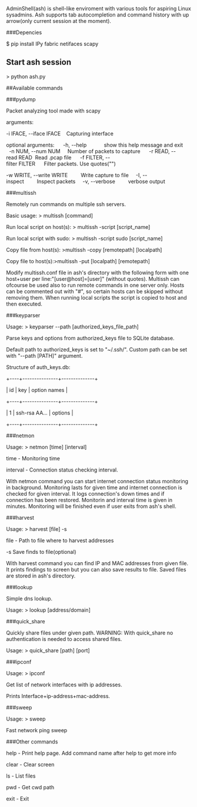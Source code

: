 AdminShell(ash) is shell-like enviroment with various tools for aspiring Linux sysadmins. Ash supports tab autocompletion and command history with up arrow(only current session at the moment).

###Depencies

$ pip install IPy fabric netifaces scapy

## Start ash session

&gt; python ash.py

##Available commands

###pydump

Packet analyzing tool made with scapy

arguments:

  -i IFACE, --iface IFACE    Capturing interface

optional arguments:
  
  -h, --help            show this help message and exit
    
  -n NUM, --num NUM     Number of packets to capture
  
  -r READ, --read READ  Read .pcap file
  
  -f FILTER, --filter FILTER      Filter packets. Use quotes("")

  -w WRITE, --write WRITE         Write capture to file
 
  -I, --inspect         Inspect packets
 
  -v, --verbose         verbose output

###multissh

Remotely run commands on multiple ssh servers.

Basic usage: &gt; multissh [command]

Run local script on host(s): &gt; multissh -script [script_name]

Run local script with sudo: &gt; multissh -script sudo [script_name]

Copy file from host(s): &gt;multissh -copy [remotepath] [localpath]

Copy file to host(s):&gt;multissh -put [localpath] [remotepath]

Modify multissh.conf file in ash's directory with the following form with one host+user per line:"[user@host]=[user]" (without quotes).
Multissh can ofcourse be used also to run remote commands in one server only. Hosts can be commented out with "#", so certain hosts can be skipped without removing them. When running local scripts the script is copied to host and then executed.

###keyparser

Usage: &gt; keyparser --path [authorized_keys_file_path]

Parse keys and options from authorized_keys file to SQLite database.

Default path to authorized_keys is set to "~/.ssh/". Custom path can be set with "--path [PATH]" argument.

Structure of auth_keys.db:

+----+---------------+--------------+

| id |      key      | option names |

+----+---------------+--------------+

|  1 | ssh-rsa AA... | options      |

+----+---------------+--------------+

###netmon

Usage: &gt; netmon [time]  [interval]

time - Monitoring time

interval - Connection status checking interval.

With netmon command you can start internet connection status monitoring in background. Monitoring lasts for given time and internet connection is checked for given interval. It logs connection's down times and if connection has been restored. Monitorin and interval time is given in minutes. Monitoring will be finished even if user exits from ash's shell.

###harvest

Usage: &gt; harvest  [file] -s

file - Path to file where to harvest addresses

-s  Save finds to file(optional)

With harvest command you can find IP and MAC addresses from given file. It prints findings to screen but you can also save results to file. Saved files are stored in ash's directory.

###lookup

Simple dns lookup.

Usage: &gt; lookup [address/domain]

###quick_share

Quickly share files under given path. WARNING: With quick_share no authentication is needed to access shared files.

Usage: &gt; quick_share [path] [port]

###ipconf

Usage: &gt; ipconf

Get list of network interfaces with ip addresses.

Prints Interface+ip-address+mac-address.

###sweep

Usage: &gt; sweep

Fast network ping sweep 


###Other commands

help - Print help page. Add command name after help to get more info

clear - Clear screen

ls - List files

pwd - Get cwd path

exit - Exit
